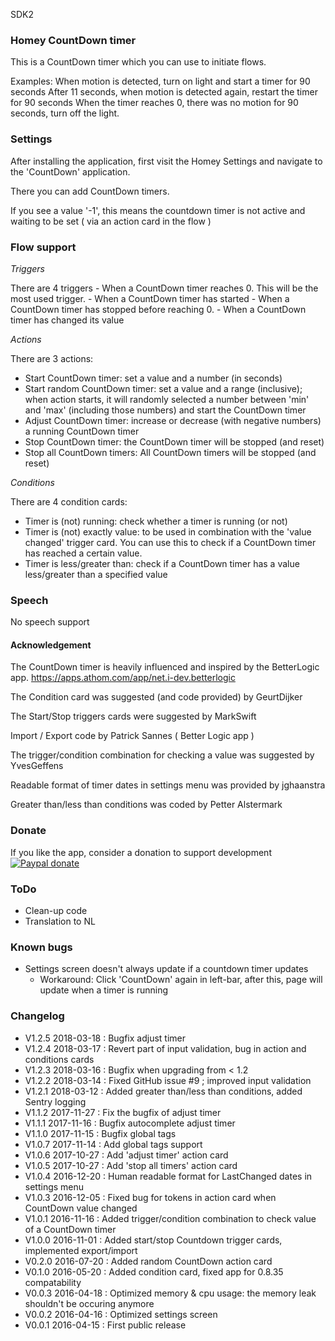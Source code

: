 SDK2

### Homey CountDown timer
This is a CountDown timer which you can use to initiate flows.

Examples: When motion is detected, turn on light and start a timer for 90 seconds
	  After 11 seconds, when motion is detected again, restart the timer for 90 seconds
	  When the timer reaches 0, there was no motion for 90 seconds, turn off the light.

### Settings
After installing the application, first visit the Homey Settings and navigate to the 'CountDown' application.

There you can add CountDown timers.

If you see a value '-1', this means the countdown timer is not active and waiting to be set ( via an action card in the flow )

### Flow support

*Triggers*

There are 4 triggers
	- When a CountDown timer reaches 0. This will be the most used trigger.
	- When a CountDown timer has started
	- When a CountDown timer has stopped before reaching 0.
	- When a CountDown timer has changed its value

*Actions*

There are 3 actions:

- Start CountDown timer: set a value and a number (in seconds)
- Start random CountDown timer: set a value and a range (inclusive); when action starts, it will randomly selected a number between 'min' and 'max' (including those numbers) and start the CountDown timer
- Adjust CountDown timer: increase or decrease (with negative numbers) a running CountDown timer
- Stop CountDown timer: the CountDown timer will be stopped (and reset)
- Stop all CountDown timers: All CountDown timers will be stopped (and reset)

*Conditions*

There are 4 condition cards:

- Timer is (not) running: check whether a timer is running (or not)
- Timer is (not) exactly value: to be used in combination with the 'value changed' trigger card. You can use this to check if a CountDown timer has reached a certain value.
- Timer is less/greater than: check if a CountDown timer has a value less/greater than a specified value

### Speech

No speech support

#### Acknowledgement

The CountDown timer is heavily influenced and inspired by the BetterLogic app. https://apps.athom.com/app/net.i-dev.betterlogic

The Condition card was suggested (and code provided) by GeurtDijker

The Start/Stop triggers cards were suggested by MarkSwift

Import / Export code by Patrick Sannes ( Better Logic app )

The trigger/condition combination for checking a value was suggested by YvesGeffens

Readable format of timer dates in settings menu was provided by jghaanstra

Greater than/less than conditions was coded by Petter Alstermark

### Donate

If you like the app, consider a donation to support development  
[![Paypal donate][pp-donate-image]][pp-donate-link]

### ToDo

- Clean-up code
- Translation to NL

### Known bugs

- Settings screen doesn't always update if a countdown timer updates
    - Workaround: Click 'CountDown' again in left-bar, after this, page will update when a timer is running

### Changelog

- V1.2.5 2018-03-18 : Bugfix adjust timer
- V1.2.4 2018-03-17 : Revert part of input validation, bug in action and conditions cards
- V1.2.3 2018-03-16 : Bugfix when upgrading from < 1.2
- V1.2.2 2018-03-14 : Fixed GitHub issue #9 ; improved input validation
- V1.2.1 2018-03-12 : Added greater than/less than conditions, added Sentry logging
- V1.1.2 2017-11-27 : Fix the bugfix of adjust timer
- V1.1.1 2017-11-16 : Bugfix autocomplete adjust timer
- V1.1.0 2017-11-15 : Bugfix global tags
- V1.0.7 2017-11-14 : Add global tags support
- V1.0.6 2017-10-27 : Add 'adjust timer' action card
- V1.0.5 2017-10-27 : Add 'stop all timers' action card
- V1.0.4 2016-12-20 : Human readable format for LastChanged dates in settings menu
- V1.0.3 2016-12-05 : Fixed bug for tokens in action card when CountDown value changed
- V1.0.1 2016-11-16 : Added trigger/condition combination to check value of a CountDown timer
- V1.0.0 2016-11-01 : Added start/stop Countdown trigger cards, implemented export/import
- V0.2.0 2016-07-20 : Added random CountDown action card
- V0.1.0 2016-05-20 : Added condition card, fixed app for 0.8.35 compatability
- V0.0.3 2016-04-18 : Optimized memory & cpu usage: the memory leak shouldn't be occuring anymore
- V0.0.2 2016-04-16 : Optimized settings screen
- V0.0.1 2016-04-15 : First public release

[pp-donate-link]: https://www.paypal.com/cgi-bin/webscr?cmd=_donations&business=ralf%40iae%2enl&lc=GB&item_name=homey%2dcountdown&currency_code=EUR&bn=PP%2dDonationsBF%3abtn_donate_SM%2egif%3aNonHosted
[pp-donate-image]: https://www.paypalobjects.com/en_US/i/btn/btn_donateCC_LG.gif
